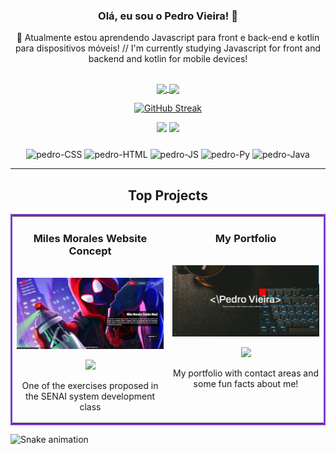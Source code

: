 
### <div align='center'> Olá, eu sou o Pedro Vieira! 👋</div>
<div align='center'>🌱 Atualmente estou aprendendo Javascript para front e back-end e kotlin para dispositivos móveis! // I'm currently studying Javascript for front and backend and kotlin for mobile devices!</div>

##

<div align="center">
  <a href="https://github.com/pedrovs3">
  <img align="center" height="180em" src="https://github-readme-stats.vercel.app/api?username=pedrovs3&show_icons=true&theme=midnight-purple&include_all_commits=true&count_private=true"/>
  <img align="center" height="180em" src="https://github-readme-stats.vercel.app/api/top-langs/?username=pedrovs3&layout=compact&langs_count=7&theme=midnight-purple"/>
  
  [![GitHub Streak](http://github-readme-streak-stats.herokuapp.com?user=pedrovs3&theme=midnight-purple&date_format=j%2Fn%5B%2FY%5D)](https://git.io/streak-stats)
    
   <div align="center">
  <a href="https://www.linkedin.com/in/pedro-henrique-vieira-silva-06839b239/" target="_blank"><img src="https://img.shields.io/badge/linkedin-%230077B5.svg?style=for-the-badge&logo=linkedin&logoColor=white" target="_blank"></a>
  <a href = "mailto:pedrovs3@hotmail.com"><img src="https://img.shields.io/badge/-Hotmail-%23333?style=for-the-badge&logo=gmail&logoColor=white" target="_blank"></a>
 </div>
    
###
    
   <div align='center'>
    <img align="center" alt="pedro-CSS" height="30" width="40" src="https://cdn.jsdelivr.net/gh/devicons/devicon/icons/css3/css3-original.svg" />
    <img align="center" alt="pedro-HTML" height="30" width="40" src="https://cdn.jsdelivr.net/gh/devicons/devicon/icons/html5/html5-original.svg" />
    <img align="center" alt="pedro-JS" height="30" width="40" src="https://cdn.jsdelivr.net/gh/devicons/devicon/icons/javascript/javascript-original.svg" />
    <img align="center" alt="pedro-Py" height="30" width="40" src="https://cdn.jsdelivr.net/gh/devicons/devicon/icons/python/python-original.svg" />
    <img align="center" alt="pedro-Java" height="30" width="40" src="https://cdn.jsdelivr.net/gh/devicons/devicon/icons/java/java-original.svg"/>
  </div>
  
 ---

</div>
  
  <h2 align="center">Top Projects</h2>
  
  <table bordercolor="#7F3ACE">
  
  <tr>
    <td width="50%" valign="top">
      <h3 align="center">Miles Morales Website Concept</h3>
        <br/>
        <a target="_blank" href="https://pedrovs3.github.io/New-Personagem-site/">
            <img src="https://github.com/pedrovs3/pedrovs3/blob/main/images/Miles.jpg" width="100%" alt="Miles Concept"/>
        </a>
        <br/>
        <p align="center">
          
  <a href="https://github.com/pedrovs3/New-Personagem-site" target="_blank">
    <img src="https://img.shields.io/badge/GitHub-100000?style=for-the-badge&logo=github&logoColor=white" />
  </a>  
      </p>
        <p align="center">One of the exercises proposed in the SENAI system development class</p>
    </td>
    <td width="50%" valign="top">
      <h3 align="center">My Portfolio</h3>
        <br/>
        <a target="_blank" href="https://pedro-vieira-portfolio.netlify.app/">
            <img src="https://github.com/pedrovs3/pedrovs3/blob/main/images/portfolio.jpg" width="100%" alt="Miles Concept"/>
        </a>
        <br/>
        <p align="center">
          
  <a href="https://github.com/pedrovs3/portfolio" target="_blank">
    <img src="https://img.shields.io/badge/GitHub-100000?style=for-the-badge&logo=github&logoColor=white" />
  </a>  
      </p>
        <p align="center">My portfolio with contact areas and some fun facts about me!</p>
    </td>
  </tr>
</table>
       

  
![Snake animation](https://github.com/pedrovs3/pedrovs3/blob/output/github-contribution-grid-snake.svg)

